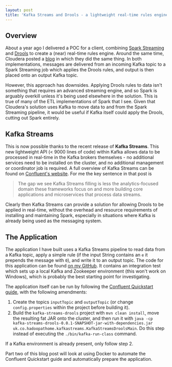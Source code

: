 ```yaml
---
layout: post
title: 'Kafka Streams and Drools - a lightweight real-time rules engine'
---
```


## Overview

About a year ago I delivered a POC for a client, combining [Spark Streaming](http://spark.apache.org/streaming/) and [Drools](http://www.drools.org/) to create a (near) real-time rules engine. Around the same time, Cloudera posted a [blog](http://blog.cloudera.com/blog/2015/11/how-to-build-a-complex-event-processing-app-on-apache-spark-and-drools/) in which they did the same thing. In both implementations, messages are delivered from an incoming Kafka topic to a Spark Streaming job which applies the Drools rules, and output is then placed onto an output Kafka topic.

However, this approach has downsides. Applying Drools rules to data isn't something that requires an advanced streaming engine, and so Spark is arguably overkill unless it's being used elsewhere in the solution. This is true of many of the ETL implementations of Spark that I see. Given that Cloudera's solution uses Kafka to move data to and from the Spark Streaming pipeline, it would be useful if Kafka itself could apply the Drools, cutting out Spark entirely.

## Kafka Streams

This is now possible thanks to the recent release of **Kafka Streams**. This new lightweight API (< 9000 lines of code) within Kafka allows data to be processed in real-time in the Kafka brokers themselves - no additional services need to be installed on the cluster, and no additional management or coordinator job is required. A full overview of Kafka Streams can be found on [Confluent's website](http://www.confluent.io/blog/introducing-kafka-streams-stream-processing-made-simple). For me the key sentence in that post is

> The gap we see Kafka Streams filling is less the analytics-focused domain these frameworks focus on and more building core applications and microservices that process data streams.

Clearly then Kafka Streams can provide a solution for allowing Drools to be applied in real-time, without the overhead and resource requirements of installing and maintaining Spark, especially in situations where Kafka is already being used as the messaging system.

## The Application

The application I have built uses a Kafka Streams pipeline to read data from a Kafka topic, apply a simple rule (if the input String contains an `e` it prepends the message with `0`), and write it to an output topic. The code for this application can be found [on my GitHub](https://github.com/benwatson528/kafka-streams-drools). It contains an integration test which sets up a local Kafka and Zookeeper environment (this won't work on Windows), which is probably the best starting point for investigating.

The application itself can be run by following the [Confluent Quickstart guide](http://docs.confluent.io/3.0.0/streams/quickstart.html), with the following amendments:

 1. Create the topics `inputTopic` and `outputTopic` (or change `config.properties` within the project before building it).
 2. Build the `kafka-streams-drools` project with `mvn clean install`, move the resulting fat JAR onto the cluster, and then run it with `java -cp kafka-streams-drools-0.0.1-SNAPSHOT-jar-with-dependencies.jar uk.co.hadoopathome.kafkastreams.KafkaStreamsDroolsMain`. Do this step instead of executing the `./bin/kafka-run-class` command.

If a Kafka environment is already present, only follow step 2.

Part two of this blog post will look at using Docker to automate the Confluent Quickstart guide and automatically prepare the application.
